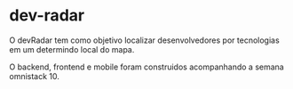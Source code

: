 # dev-radar
O devRadar tem como objetivo localizar desenvolvedores por tecnologias em um determindo local do mapa.

O backend, frontend e mobile foram construidos acompanhando a semana omnistack 10.
